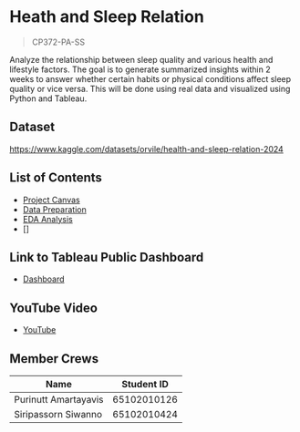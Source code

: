 # Heath and Sleep Relation

> CP372-PA-SS

Analyze the relationship between sleep quality and various health and lifestyle factors. The goal is to generate summarized insights within 2 weeks to answer whether certain habits or physical conditions affect sleep quality or vice versa. This will be done using real data and visualized using Python and Tableau.

## Dataset

https://www.kaggle.com/datasets/orvile/health-and-sleep-relation-2024

## List of Contents

-   [Project Canvas](./docs/Canvas.md)
-   [Data Preparation](./src/Sleep_health_and_lifestyle.ipynb)
-   [EDA Analysis](./docs/EDA.md)
-   []

## Link to Tableau Public Dashboard

-   [Dashboard]()

## YouTube Video

-   [YouTube]()

## Member Crews

| Name                 | Student ID  |
| -------------------- | ----------- |
| Purinutt Amartayavis | 65102010126 |
| Siripassorn Siwanno  | 65102010424 |
